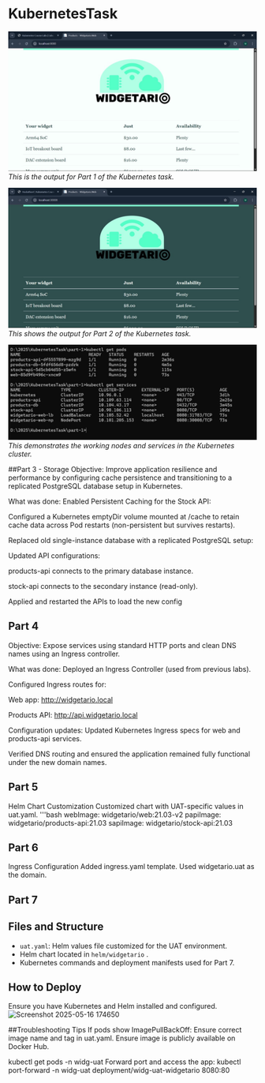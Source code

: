# KubernetesTask

![Part 1 Image](images/part1_image.jpg)
*This is the output for Part 1 of the Kubernetes task.*



![Part 2 Image](images/part2_image.jpg)
*This shows the output for Part 2 of the Kubernetes task.*



![Nodes and services](images/working_nodes_n_svs.jpg)
*This demonstrates the working nodes and services in the Kubernetes cluster.*



##Part 3 - Storage
Objective:
Improve application resilience and performance by configuring cache persistence and transitioning to a replicated PostgreSQL database setup in Kubernetes.

What was done:
Enabled Persistent Caching for the Stock API:

Configured a Kubernetes emptyDir volume mounted at /cache to retain cache data across Pod restarts (non-persistent but survives restarts).

Replaced old single-instance database with a replicated PostgreSQL setup:

Updated API configurations:

products-api connects to the primary database instance.

stock-api connects to the secondary instance (read-only).

Applied and restarted the APIs to load the new config

## Part 4 
Objective:
Expose services using standard HTTP ports and clean DNS names using an Ingress controller.

What was done:
Deployed an Ingress Controller (used from previous labs).

Configured Ingress routes for:

Web app: http://widgetario.local

Products API: http://api.widgetario.local

Configuration updates:
Updated Kubernetes Ingress specs for web and products-api services.

Verified DNS routing and ensured the application remained fully functional under the new domain names.
## Part 5
Helm Chart Customization
Customized chart with UAT-specific values in uat.yaml.
'''bash 
webImage: widgetario/web:21.03-v2
papiImage: widgetario/products-api:21.03
sapiImage: widgetario/stock-api:21.03

## Part 6
Ingress Configuration
Added ingress.yaml template.
Used widgetario.uat as the domain.

## Part 7 
## Files and Structure

- `uat.yaml`: Helm values file customized for the UAT environment.
- Helm chart located in `helm/widgetario` .
- Kubernetes commands and deployment manifests used for Part 7.

## How to Deploy
 Ensure you have Kubernetes and Helm installed and configured.
![Screenshot 2025-05-16 174650](https://github.com/user-attachments/assets/cdb795d5-97bc-4590-864b-a42bc418285c)

##Troubleshooting Tips
If pods show ImagePullBackOff:
Ensure correct image name and tag in uat.yaml.
Ensure image is publicly available on Docker Hub.

kubectl get pods -n widg-uat
Forward port and access the app:
kubectl port-forward -n widg-uat deployment/widg-uat-widgetario 8080:80
